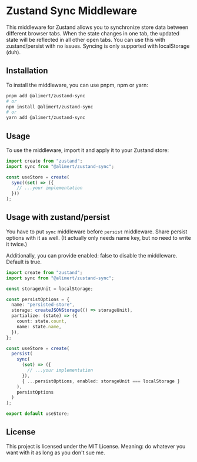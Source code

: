 # Zustand Sync Middleware

This middleware for Zustand allows you to synchronize store data between different browser tabs. When the state changes in one tab, the updated state will be reflected in all other open tabs. You can use this with zustand/persist with no issues.
Syncing is only supported with localStorage (duh).

## Installation

To install the middleware, you can use pnpm, npm or yarn:

```sh
pnpm add @alimert/zustand-sync
# or
npm install @alimert/zustand-sync
# or
yarn add @alimert/zustand-sync
```

## Usage

To use the middleware, import it and apply it to your Zustand store:

```typescript
import create from "zustand";
import sync from "@alimert/zustand-sync";

const useStore = create(
  sync((set) => ({
    // ...your implementation
  }))
);
```

## Usage with zustand/persist

You have to put `sync` middleware before `persist` middleware. Share persist options with it as well. (It actually only needs name key, but no need to write it twice.)

Additionally, you can provide enabled: false to disable the middleware. Default is true.

```typescript
import create from "zustand";
import sync from "@alimert/zustand-sync";

const storageUnit = localStorage;

const persistOptions = {
  name: "persisted-store",
  storage: createJSONStorage(() => storageUnit),
  partialize: (state) => ({
    count: state.count,
    name: state.name,
  }),
};

const useStore = create(
  persist(
    sync(
      (set) => ({
        // ...your implementation
      }),
      { ...persistOptions, enabled: storageUnit === localStorage }
    ),
    persistOptions
  )
);

export default useStore;
```

## License

This project is licensed under the MIT License. Meaning: do whatever you want with it as long as you don't sue me.
